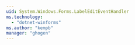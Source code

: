 ```yaml
---
uid: System.Windows.Forms.LabelEditEventHandler
ms.technology: 
  - "dotnet-winforms"
ms.author: "kempb"
manager: "ghogen"
---
```

